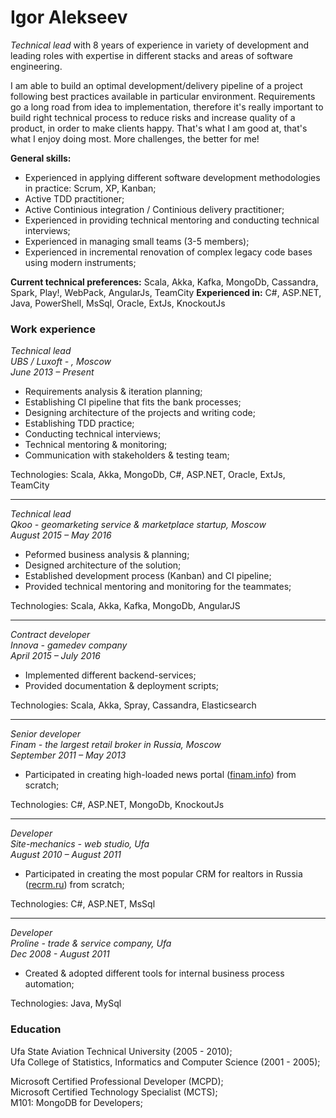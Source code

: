 # Igor Alekseev

*Technical lead* with 8 years of experience in variety of development and leading roles with expertise in different stacks and areas of software engineering.  

I am able to build an optimal development/delivery pipeline of a project following best practices available in particular environment. Requirements go a long road from idea to implementation, therefore it's really important to build right technical process to reduce risks and increase quality of a product, in order to make clients happy. That's what I am good at, that's what I enjoy doing most. More challenges, the better for me!

__General skills:__
 * Experienced in applying different software development methodologies in practice: Scrum, XP, Kanban; 
 * Active TDD practitioner; 
 * Active Continious integration / Continious  delivery practitioner; 
 * Experienced in providing technical mentoring  and conducting technical interviews; 
 * Experienced in managing small teams (3-5 members); 
 * Experienced in incremental renovation of complex legacy code bases using modern instruments; 

__Current technical preferences:__
Scala, Akka, Kafka, MongoDb, Cassandra, Spark, Play!, WebPack, AngularJs, TeamCity
__Experienced in:__
C#, ASP.NET, Java, PowerShell,  MsSql, Oracle, ExtJs, KnockoutJs

### Work experience

*Technical lead   
UBS / Luxoft - , Moscow   
June 2013 – Present*   

 * Requirements analysis & iteration planning;
 * Establishing CI pipeline that fits the bank processes;
 * Designing architecture of the projects and writing code;
 * Establishing TDD practice; 
 * Conducting technical interviews;
 * Technical mentoring & monitoring;
 * Communication with stakeholders & testing team;

Technologies: Scala, Akka, MongoDb, C#, ASP.NET, Oracle, ExtJs, TeamCity
___

*Technical lead  
Qkoo - geomarketing service & marketplace startup, Moscow  
August 2015 – May 2016*  

 * Peformed business analysis & planning;
 * Designed architecture of the solution;
 * Established development process (Kanban) and CI pipeline;
 * Provided technical mentoring and monitoring for the teammates;

Technologies: Scala, Akka, Kafka, MongoDb, AngularJS

___

*Contract developer  
Innova - gamedev company  
April 2015 – July 2016*  

 * Implemented different backend-services;
 * Provided documentation & deployment scripts;

Technologies: Scala, Akka, Spray, Cassandra, Elasticsearch

___

*Senior developer  
Finam - the largest retail broker in Russia, Moscow  
September 2011 – May 2013*  

 * Participated in creating high-loaded news portal ([finam.info](http://finam.info/)) from scratch; 
 
Technologies: C#, ASP.NET, MongoDb, KnockoutJs

___

*Developer  
Site-mechanics - web studio, Ufa  
August 2010 –  August 2011*  

 * Participated in creating the most popular CRM for realtors in Russia ([recrm.ru](http://recrm.ru/)) from scratch; 

Technologies: C#, ASP.NET, MsSql

___

*Developer  
Proline - trade & service company, Ufa  
Dec 2008 - August 2011*  
 
 * Created & adopted different tools for internal business process automation;

Technologies: Java, MySql 

### Education

Ufa State Aviation Technical University (2005 - 2010);  
Ufa College of Statistics, Informatics and Computer Science (2001 - 2005);

Microsoft Certified Professional Developer (MCPD);  
Microsoft Certified Technology Specialist (MCTS);  
M101: MongoDB for Developers;  
